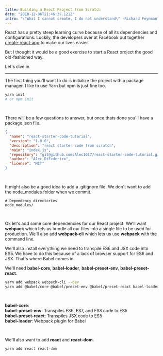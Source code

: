 ```yaml
---
title: Building a React Project from Scratch
date: "2018-12-06T21:46:37.121Z"
intro: "\"What I cannot create, I do not understand\" -Richard Feynman"
---
```


React has a pretty steep learning curve because of all its dependencies and configurations. Luckily, the developers over at Facebook put together [create-react-app](https://github.com/facebook/create-react-app) to make our lives easier.

But I thought it would be a good exercise to start a React project the good old-fashioned way.

Let's dive in.

---

The first thing you'll want to do is initialize the project with a package manager. I like to use Yarn but npm is just fine too.

```bash
yarn init
# or npm init
```
<br>

There will be a few questions to answer, but once thats done you'll have a package.json file.

```json
{
  "name": "react-starter-code-tutorial",
  "version": "1.0.0",
  "description": "react starter code from scratch",
  "main": "index.js",
  "repository": "git@github.com:Alec1017/react-starter-code-tutorial.git",
  "author": "Alec DiFederico",
  "license": "MIT"
}
```

<br>

It might also be a good idea to add a .gitignore file. We don't want to add the node_modules folder when we commit. 

```.gitignore
# Dependency directories
node_modules/
```

<br>

Ok let's add some core dependencies for our React project. We'll want **webpack** which lets us bundle all our files into a single file to be used for production. We'll also add **webpack-cli** which lets us use **webpack** with the command line. 

We'll also install everything we need to transpile ES6 and JSX code into ES5. We have to do this because of a lack of browser support for ES6 and JSX. That's where Babel comes in. 

We'll need **babel-core**, **babel-loader**, **babel-preset-env**, **babel-preset-react**.

```bash
yarn add webpack webpack-cli --dev
yarn add @babel/core @babel/preset-env @babel/preset-react babel-loader --dev
```

<br>

**babel-core**: <br>
**babel-preset-env**: Transpiles ES6, ES7, and ES8 code to ES5<br>
**babel-preset-react**: Transpiles JSX code to ES5<br>
**babel-loader**: Webpack plugin for Babel

<br>

We'll also want to add **react** and **react-dom**.

```bash
yarn add react react-dom
```

<br>



